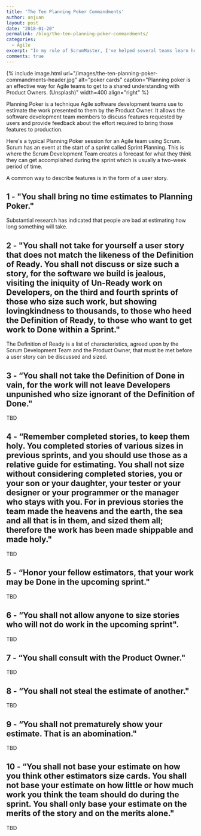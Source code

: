```yaml
---
title: 'The Ten Planning Poker Commandments'
author: anjuan
layout: post
date: "2018-01-20"
permalink: /blog/the-ten-planning-poker-commandments/
categories:
  - Agile
excerpt: "In my role of ScrumMaster, I've helped several teams learn how to use Planning Poker to size user stories. This post distills the lessons I've shared over the years."
comments: true
---
```


{% include image.html url="/images/the-ten-planning-poker-commandments-header.jpg" alt="poker cards" caption="Planning poker is an effective way for Agile teams to get to a shared understanding with Product Owners. (Unsplash)" width=400 align="right" %}

Planning Poker is a technique Agile software development teams use to estimate the work presented to them by the Product Owner. It allows the software development team members to discuss features requested by users and provide feedback about the effort required to bring those features to production. 

Here's a typical Planning Poker session for an Agile team using Scrum. Scrum has an event at the start of a sprint called Sprint Planning. This is where the Scrum Development Team creates a forecast for what they think they can get accomplished during the sprint which is usually a two-week period of time. 

A common way to describe features is in the form of a user story. 

## 1 - "You shall bring no time estimates to Planning Poker."

Substantial research has indicated that people are bad at estimating how long something will take.

## 2 - "You shall not take for yourself a user story that does not match the likeness of the Definition of Ready. You shall not discuss or size such a story, for the software we build is jealous, visiting the iniquity of Un-Ready work on Developers, on the third and fourth sprints of those who size such work, but showing lovingkindness to thousands, to those who heed the Definition of Ready, to those who want to get work to Done within a Sprint."

The Definition of Ready is a list of characteristics, agreed upon by the Scrum Development Team and the Product Owner, that must be met before a user story can be discussed and sized.

## 3 - “You shall not take the Definition of Done in vain, for the work will not leave Developers unpunished who size ignorant of the Definition of Done."

TBD

## 4 - “Remember completed stories, to keep them holy. You completed stories of various sizes in previous sprints, and you should use those as a relative guide for estimating. You shall not size without considering completed stories, you or your son or your daughter, your tester or your designer or your programmer or the manager who stays with you. For in previous stories the team made the heavens and the earth, the sea and all that is in them, and sized them all; therefore the work has been made shippable and made holy."

TBD 

## 5 - “Honor your fellow estimators, that your work may be Done in the upcoming sprint."

TBD

## 6 - “You shall not allow anyone to size stories who will not do work in the upcoming sprint".

TBD

## 7 - “You shall consult with the Product Owner."

TBD

## 8 - “You shall not steal the estimate of another."

TBD

## 9 - “You shall not prematurely show your estimate. That is an abomination."

TBD

## 10 - “You shall not base your estimate on how you think other estimators size cards. You shall not base your estimate on how little or how much work you think the team should do during the sprint. You shall only base your estimate on the merits of the story and on the merits alone."

TBD